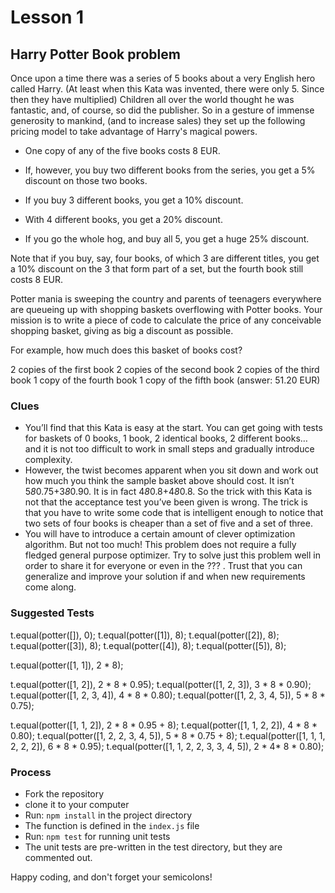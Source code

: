 Lesson 1
========


Harry Potter Book problem
-------------------------

Once upon a time there was a series of 5 books about a very English hero called Harry.
(At least when this Kata was invented, there were only 5. Since then they have multiplied)
Children all over the world thought he was fantastic, and, of course, so did the publisher.
So in a gesture of immense generosity to mankind, (and to increase sales) they set up
the following pricing model to take advantage of Harry's magical powers.


- One copy of any of the five books costs 8 EUR.

- If, however, you buy two different books from the series, you get a 5% discount on those two books.

- If you buy 3 different books, you get a 10% discount.

- With 4 different books, you get a 20% discount.

- If you go the whole hog, and buy all 5, you get a huge 25% discount.

Note that if you buy, say, four books, of which 3 are different titles,
you get a 10% discount on the 3 that form part of a set,
but the fourth book still costs 8 EUR.

Potter mania is sweeping the country and parents of teenagers everywhere are queueing up with shopping baskets overflowing with Potter books. Your mission is to write a piece of code to calculate the price of any conceivable shopping basket, giving as big a discount as possible.

For example, how much does this basket of books cost?

2 copies of the first book
2 copies of the second book
2 copies of the third book
1 copy of the fourth book
1 copy of the fifth book
(answer: 51.20 EUR)

### Clues
- You’ll find that this Kata is easy at the start. You can get going with tests for baskets of 0 books, 1 book, 2 identical books, 2 different books… and it is not too difficult to work in small steps and gradually introduce complexity.
- However, the twist becomes apparent when you sit down and work out how much you think the sample basket above should cost. It isn’t 5*8*0.75+3*8*0.90. It is in fact 4*8*0.8+4*8*0.8. So the trick with this Kata is not that the acceptance test you’ve been given is wrong. The trick is that you have to write some code that is intelligent enough to notice that two sets of four books is cheaper than a set of five and a set of three.
- You will have to introduce a certain amount of clever optimization algorithm. But not too much! This problem does not require a fully fledged general purpose optimizer. Try to solve just this problem well in order to share it for everyone or even in the ??? . Trust that you can generalize and improve your solution if and when new requirements come along.

### Suggested Tests

t.equal(potter([]), 0);
t.equal(potter([1]), 8);
t.equal(potter([2]), 8);
t.equal(potter([3]), 8);
t.equal(potter([4]), 8);
t.equal(potter([5]), 8);

t.equal(potter([1, 1]), 2 * 8);

t.equal(potter([1, 2]), 2 * 8 * 0.95);
t.equal(potter([1, 2, 3]), 3 * 8 * 0.90);
t.equal(potter([1, 2, 3, 4]), 4 * 8 * 0.80);
t.equal(potter([1, 2, 3, 4, 5]), 5 * 8 * 0.75);

t.equal(potter([1, 1, 2]), 2 * 8 * 0.95 + 8);
t.equal(potter([1, 1, 2, 2]), 4 * 8 * 0.80);
t.equal(potter([1, 2, 2, 3, 4, 5]), 5 * 8 * 0.75 + 8);
t.equal(potter([1, 1, 1, 2, 2, 2]), 6 * 8 * 0.95);
t.equal(potter([1, 1, 2, 2, 3, 3, 4, 5]), 2 * 4* 8 * 0.80);

### Process
- Fork the repository
- clone it to your computer
- Run: `npm install` in the project directory
- The function is defined in the `index.js` file
- Run: `npm test` for running unit tests
- The unit tests are pre-written in the test directory,
  but they are commented out.

Happy coding, and don't forget your semicolons!

